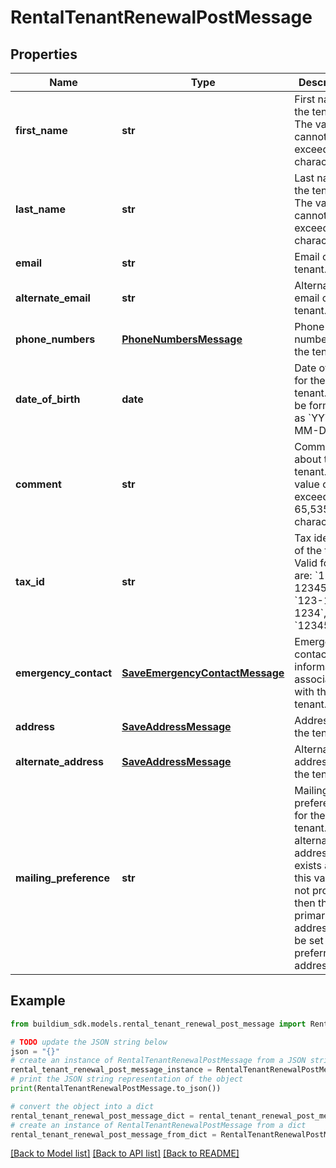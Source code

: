 # RentalTenantRenewalPostMessage


## Properties

Name | Type | Description | Notes
------------ | ------------- | ------------- | -------------
**first_name** | **str** | First name of the tenant. The value cannot exceed 127 characters. | 
**last_name** | **str** | Last name of the tenant. The value cannot exceed 127 characters. | 
**email** | **str** | Email of the tenant. | [optional] 
**alternate_email** | **str** | Alternate email of the tenant. | [optional] 
**phone_numbers** | [**PhoneNumbersMessage**](PhoneNumbersMessage.md) | Phone numbers for the tenant. | [optional] 
**date_of_birth** | **date** | Date of birth for the tenant. Must be formatted as &#x60;YYYY-MM-DD&#x60;. | [optional] 
**comment** | **str** | Comments about the tenant. The value cannot exceed 65,535 characters. | [optional] 
**tax_id** | **str** | Tax identifier of the tenant. Valid formats are: &#x60;12-1234567&#x60;, &#x60;123-12-1234&#x60;, &#x60;123456789&#x60; | [optional] 
**emergency_contact** | [**SaveEmergencyContactMessage**](SaveEmergencyContactMessage.md) | Emergency contact information associated with the tenant. | [optional] 
**address** | [**SaveAddressMessage**](SaveAddressMessage.md) | Address of the tenant. | 
**alternate_address** | [**SaveAddressMessage**](SaveAddressMessage.md) | Alternate address of the tenant. | [optional] 
**mailing_preference** | **str** | Mailing preference for the tenant. If an alternate address exists and this value is not provided then the primary address will be set as the preferred address. | [optional] 

## Example

```python
from buildium_sdk.models.rental_tenant_renewal_post_message import RentalTenantRenewalPostMessage

# TODO update the JSON string below
json = "{}"
# create an instance of RentalTenantRenewalPostMessage from a JSON string
rental_tenant_renewal_post_message_instance = RentalTenantRenewalPostMessage.from_json(json)
# print the JSON string representation of the object
print(RentalTenantRenewalPostMessage.to_json())

# convert the object into a dict
rental_tenant_renewal_post_message_dict = rental_tenant_renewal_post_message_instance.to_dict()
# create an instance of RentalTenantRenewalPostMessage from a dict
rental_tenant_renewal_post_message_from_dict = RentalTenantRenewalPostMessage.from_dict(rental_tenant_renewal_post_message_dict)
```
[[Back to Model list]](../README.md#documentation-for-models) [[Back to API list]](../README.md#documentation-for-api-endpoints) [[Back to README]](../README.md)


